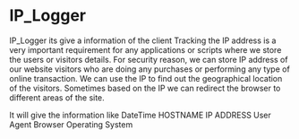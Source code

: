 # IP_Logger
IP_Logger its give a information of the client 
Tracking the IP address is a very important requirement for any applications or scripts where we store the users or visitors details. For security reason, we can store IP address of our website visitors who are doing any purchases or performing any type of online transaction. We can use the IP to find out the geographical location of the visitors. Sometimes based on the IP we can redirect the browser to different areas of the site.

It will give the information like 
DateTime
HOSTNAME
IP ADDRESS
User Agent
Browser 
Operating System
